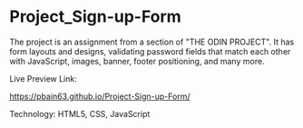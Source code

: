 # Project_Sign-up-Form

The project is an assignment from a section of "THE ODIN PROJECT". It has form layouts and designs, validating password fields that match each other with JavaScript, images, banner, footer positioning, and many more. 


Live Preview Link:

https://pbain63.github.io/Project-Sign-up-Form/

Technology: HTML5, CSS, JavaScript

